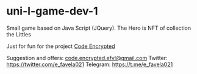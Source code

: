 # uni-l-game-dev-1
Small game based on Java Script (JQuery). The Hero is NFT of collection the Littles

Just for fun for the project [Code Encrypted](https://www.youtube.com/channel/UC7c4NPE9ejO0WoYtqK-p7Dg)

Suggestion and offers: code.encrypted.efvl@gmail.com
Twitter: https://twitter.com/e_favela021
Telegram: https://t.me/e_favela021
